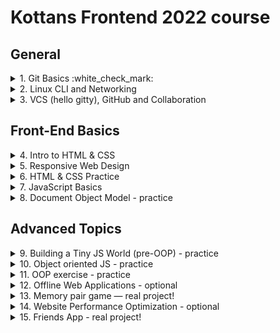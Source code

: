 # Kottans Frontend 2022 course

## General
<details><summary>1. Git Basics :white_check_mark:</summary>
lorem ipsum
</details>

<details><summary>2. Linux CLI and Networking</summary></details>
<details><summary>3. VCS (hello gitty), GitHub and Collaboration</summary></details>

## Front-End Basics

<details><summary>4. Intro to HTML & CSS</summary></details>
<details><summary>5. Responsive Web Design</summary></details>
<details><summary>6. HTML & CSS Practice</summary></details>
<details><summary>7. JavaScript Basics</summary></details>
<details><summary>8. Document Object Model - practice</summary></details>

## Advanced Topics

<details><summary>9. Building a Tiny JS World (pre-OOP) - practice</summary></details>
<details><summary>10. Object oriented JS - practice</summary></details>
<details><summary>11. OOP exercise - practice</summary></details>
<details><summary>12. Offline Web Applications - optional</summary></details>
<details><summary>13. Memory pair game — real project!</summary></details>
<details><summary>14. Website Performance Optimization - optional</summary></details>
<details><summary>15. Friends App - real project!</summary></details>
